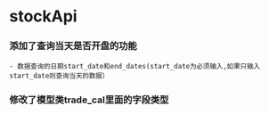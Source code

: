 # stockApi

### 添加了查询当天是否开盘的功能
    - 数据查询的日期start_date和end_dates(start_date为必须输入,如果只输入start_date则查询当天的数据）
### 修改了模型类trade_cal里面的字段类型































